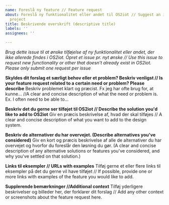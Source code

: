 ```yaml
---
name: Foreslå ny feature // Feature request
about: Foreslå ny funktionalitet eller andet til OS2iot // Suggest an idea for this
  project
title: Beskrivende overskrift (descriptive title)
labels: ''
assignees: ''

---
```


*Brug dette issue til at ønske tilføjelse af ny funktionalitet eller andet, der ikke allerede findes i OS2iot. Opret et issue pr. nyt ønske // Use this issue to request new functionality or other that doesn't already exist in OS2iot. Please only submit one request per issue*

**Skyldes dit forslag et særligt behov eller et problem? Beskriv venligst // Is your feature request related to a certain need or problem? Please describe**
Beskriv problemet klart og præcist. Fx jeg har ofte brug for, at kunne... //A clear and concise description of what the need or problem is. Ex. I often need to be able to...

**Beskriv det du gerne ser tilføjet til OS2iot // Describe the solution you'd like to add to OS2iot**
Giv en præcis beskrivelse af, hvad der skal tilføjes // A clear and concise description of what you want to add to the design system.

**Beskriv de alternativer du har overvejet. (Describe alternatives you've considered)**
Giv en kort og præcis beskrivelse af alle de alternativer du har overvejet og hvorfor du foreslår den løsning du gør. (A clear and concise description of any alternative solutions or features you've considered, and why you've settled on that solution.)

**Links til eksempler // URLs with examples**
Tilføj gerne et eller flere links til eksempler på det du gerne vil have tilføjet // If possible, provide one or more links with examples of the feature you would like to add.

**Supplerende bemærkninger //Additional context**
Tilføj yderligere beskrivelser og billeder her, der forklarer dit forslag // Add any other context or screenshots about the feature request here.

